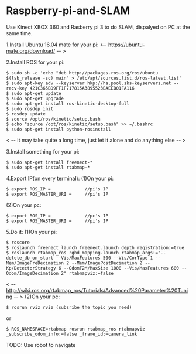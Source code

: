 # Raspberry-pi-and-SLAM
Use Kinect XBOX 360 and Rasberry pi 3 to do SLAM, dispalyed on PC at the same time.

1.Install Ubuntu 16.04 mate for your pi:
<-- https://ubuntu-mate.org/download/ -- >

2.Install ROS for your pi:
```
$ sudo sh -c 'echo "deb http://packages.ros.org/ros/ubuntu $(lsb_release -sc) main" > /etc/apt/sources.list.d/ros-latest.list'
$ sudo apt-key adv --keyserver hkp://ha.pool.sks-keyservers.net --recv-key 421C365BD9FF1F717815A3895523BAEEB01FA116
$ sudo apt-get update
$ sudo apt-get upgrade
$ sudo apt-get install ros-kinetic-desktop-full
$ sudo rosdep init
$ rosdep update
$ source /opt/ros/kinetic/setup.bash
$ echo "source /opt/ros/kinetic/setup.bash" >> ~/.bashrc
$ sudo apt-get install python-rosinstall
```
< -- It may take quite a long time, just let it alone and do anything else -- >

3.Install something for your pi:
```
$ sudo apt-get install freenect-*
$ sudo apt-get install rtabmap-*
```

4.Export IP(on every terminal):
(1)On your pi:
```
$ export ROS_IP =             //pi's IP
$ export ROS_MASTER_URI =     //pi's IP
```
(2)On your pc:
```
$ export ROS_IP =             //pc's IP
$ export ROS_MASTER_URI =     //pi's IP
```
5.Do it:
(1)On your pi:
```
$ roscore
$ roslaunch freenect_launch freenect.launch depth_registration:=true
$ roslaunch rtabmap_ros rgbd_mapping.launch rtabmap_args:="--delete_db_on_start --Vis/MaxFeatures 500 --Vis/CorType 1 --Mem/ImagePreDecimation 2 --Mem/ImagePostDecimation 2 --Kp/DetectorStrategy 6 --OdomF2M/MaxSize 1000 --Vis/MaxFeatures 600 --Odom/ImageDecimation 2" rtabmapviz:=false
```
< -- http://wiki.ros.org/rtabmap_ros/Tutorials/Advanced%20Parameter%20Tuning -- >
(2)On your pc:
```
$ rosrun rviz rviz (subsribe the topic you need)
```
or
```
$ ROS_NAMESPACE=rtabmap rosrun rtabmap_ros rtabmapviz _subscribe_odom_info:=false _frame_id:=camera_link
```
TODO:
Use robot to navigate
